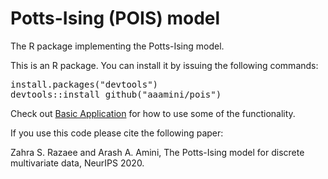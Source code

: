 # Potts-Ising (POIS) model
The R package implementing the Potts-Ising model.

This is an R package. You can install it by issuing the following commands:
<pre>
install.packages("devtools")
devtools::install_github("aaamini/pois")
</pre>

Check out [Basic Application](https://aaamini.github.io/pois/articles/basic-app.html) for how to use some of the functionality.

If you use this code please cite the following paper:

Zahra S. Razaee and Arash A. Amini, The Potts-Ising model for discrete multivariate data, NeurIPS 2020.

